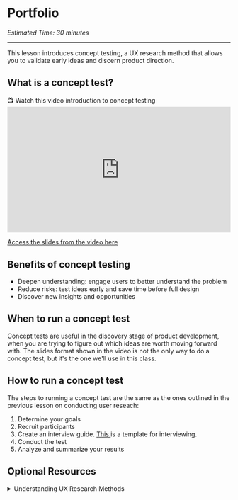 # Portfolio
*Estimated Time: 30 minutes*

---

This lesson introduces concept testing, a UX research method that allows you to validate early ideas and discern product direction. 


## What is a concept test?
<aside>
  📺 Watch this video introduction to concept testing
 </aside>
 
 <div style="position: relative; padding-bottom: 56.25%; height: 0;">
  <iframe width="560" height="315" src="https://www.youtube.com/embed/BuwzaiU9Uoc" title="YouTube video player" frameborder="0" allow="accelerometer; autoplay; clipboard-write; encrypted-media; gyroscope; picture-in-picture; web-share" allowfullscreen style="position: absolute; top: 0; left: 0; width: 100%; height: 100%;"></iframe>
  </div>
 
 <a href="https://docs.google.com/presentation/d/1FRk2L-6ge5Ni8pXElg4pxkQNEASqW4fai2ZmRIZosIw/edit?usp=sharing" target="_blank"> Access the slides from the video here</a>
 
 
 
## Benefits of concept testing
- Deepen understanding: engage users to better understand the problem
- Reduce risks: test ideas early and save time before full design 
- Discover new insights and opportunities

## When to run a concept test
Concept tests are useful in the discovery stage of product development, when you are trying to figure out which ideas are worth moving forward with. The slides format shown in the video is not the only way to do a concept test, but it's the one we'll use in this class. 

## How to run a concept test
The steps to running a concept test are the same as the ones outlined in the previous lesson on conducting user reseach:

1. Determine your goals 
2. Recruit participants 
3. Create an interview guide. <a href="https://docs.google.com/document/d/15Yrog_oAWJWPjYYlOXfOp8AzBl11bWHeihO5_b00TkE/edit?usp=sharing" target="_blank"> This </a> is a template for interviewing. 
4. Conduct the test
5. Analyze and summarize your results



## Optional Resources

<details>
<summary>Understanding UX Research Methods</summary>

[How to Conduct a User Interview That Actually Uncovers Valuable Insights](https://www.shopify.com/partners/blog/user-interview)

[Writing a discussion guide for user interviews](https://about.gitlab.com/handbook/product/ux/ux-research/discussion-guide-user-interviews/)
</details>


